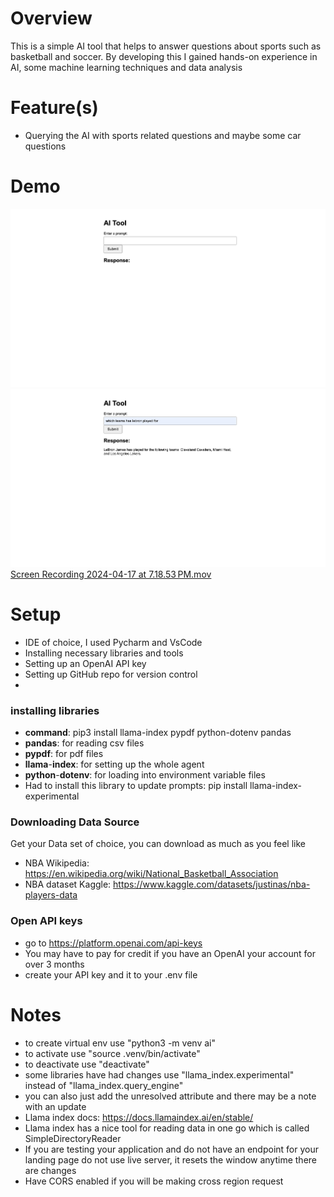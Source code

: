 # Overview
This is a simple AI tool that helps to answer questions about sports such as basketball and soccer. 
By developing this I gained hands-on experience in AI, some machine learning techniques and data analysis
# Feature(s)
- Querying the AI with sports related questions and maybe some car questions
# Demo
![landing page.png](landing%20page.png)
![Query and Response.png](Query%20and%20Response.png)
[Screen Recording 2024-04-17 at 7.18.53 PM.mov](Screen%20Recording%202024-04-17%20at%207.18.53%E2%80%AFPM.mov)

# Setup
- IDE of choice, I used Pycharm and VsCode
- Installing necessary libraries and tools
- Setting up an OpenAI API key
- Setting up GitHub repo for version control
- 
### installing libraries
- **command**: pip3 install llama-index pypdf python-dotenv pandas
- **pandas**: for reading csv files
- **pypdf**: for pdf files
- **llama**-**index**: for setting up the whole agent
- **python**-**dotenv**: for loading into environment variable files
- Had to install this library to update prompts: pip install llama-index-experimental

### Downloading Data Source
Get your Data set of choice, you can download as much as you feel like
- NBA Wikipedia: https://en.wikipedia.org/wiki/National_Basketball_Association
- NBA dataset Kaggle: https://www.kaggle.com/datasets/justinas/nba-players-data

### Open API keys
- go to https://platform.openai.com/api-keys
- You may have to pay for credit if you have an OpenAI your account for over 3 months
- create your API key and it to your .env file

# Notes
- to create virtual env use "python3 -m venv ai" 
- to activate use "source .venv/bin/activate"
- to deactivate use "deactivate"
- some libraries have had changes use "llama_index.experimental" instead of "llama_index.query_engine"
- you can also just add the unresolved attribute and there may be a note with an update
- Llama index docs: https://docs.llamaindex.ai/en/stable/
- Llama index has a nice tool for reading data in one go which is called SimpleDirectoryReader
- If you are testing your application and do not have an endpoint for your landing page do not use live server, it resets
the window anytime there are changes
- Have CORS enabled if you will be making cross region request